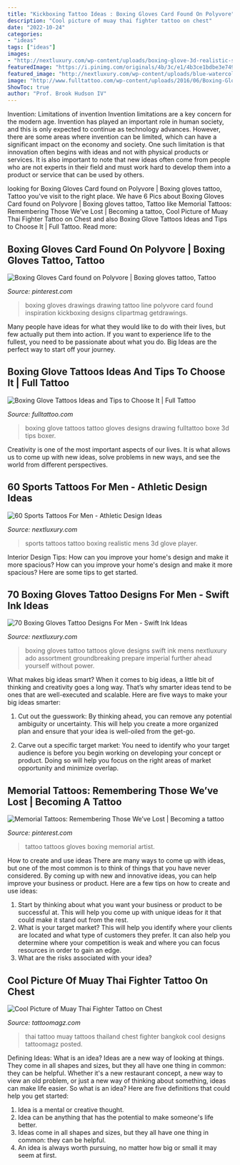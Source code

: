 ```yaml
---
title: "Kickboxing Tattoo Ideas : Boxing Gloves Card Found On Polyvore"
description: "Cool picture of muay thai fighter tattoo on chest"
date: "2022-10-24"
categories:
- "ideas"
tags: ["ideas"]
images:
- "http://nextluxury.com/wp-content/uploads/boxing-glove-3d-realistic-sports-mens-tattoo-ideas.jpg"
featuredImage: "https://i.pinimg.com/originals/4b/3c/e1/4b3ce1bdbe3e7498eccaf8b0279dbe02.jpg"
featured_image: "http://nextluxury.com/wp-content/uploads/blue-watercolor-background-with-red-boxing-gloves-mens-back-tattoos.jpg"
image: "http://www.fulltattoo.com/wp-content/uploads/2016/06/Boxing-Glove-Tattoos-designs.jpg"
ShowToc: true
author: "Prof. Brook Hudson IV"
---
```



Invention: Limitations of invention
Invention limitations are a key concern for the modern age. Invention has played an important role in human society, and this is only expected to continue as technology advances. However, there are some areas where invention can be limited, which can have a significant impact on the economy and society. One such limitation is that innovation often begins with ideas and not with physical products or services. It is also important to note that new ideas often come from people who are not experts in their field and must work hard to develop them into a product or service that can be used by others.

	

		
looking for Boxing Gloves Card found on Polyvore | Boxing gloves tattoo, Tattoo you've visit to the right place. We have 6 Pics about Boxing Gloves Card found on Polyvore | Boxing gloves tattoo, Tattoo like Memorial Tattoos: Remembering Those We’ve Lost | Becoming a tattoo, Cool Picture of Muay Thai Fighter Tattoo on Chest and also Boxing Glove Tattoos Ideas and Tips to Choose It | Full Tattoo. Read more:
		
    
## Boxing Gloves Card Found On Polyvore | Boxing Gloves Tattoo, Tattoo

<img loading=lazy src="https://i.pinimg.com/originals/4b/3c/e1/4b3ce1bdbe3e7498eccaf8b0279dbe02.jpg" onerror="this.onerror=null;this.src='https://tse4.mm.bing.net/th?id=OIP.mQwmaQycWxM6Zz2uvYp1nAHaHa&amp;pid=15.1';" alt="Boxing Gloves Card found on Polyvore | Boxing gloves tattoo, Tattoo">

_Source: pinterest.com_

>boxing gloves drawings drawing tattoo line polyvore card found inspiration kickboxing designs clipartmag getdrawings. 

	

Many people have ideas for what they would like to do with their lives, but few actually put them into action. If you want to experience life to the fullest, you need to be passionate about what you do. Big Ideas are the perfect way to start off your journey.

    
## Boxing Glove Tattoos Ideas And Tips To Choose It | Full Tattoo

<img loading=lazy src="http://www.fulltattoo.com/wp-content/uploads/2016/06/Boxing-Glove-Tattoos-designs.jpg" onerror="this.onerror=null;this.src='https://tse1.mm.bing.net/th?id=OIP.eQOpSZBWZc_LJ21d9f_MrAHaHa&amp;pid=15.1';" alt="Boxing Glove Tattoos Ideas and Tips to Choose It | Full Tattoo">

_Source: fulltattoo.com_

>boxing glove tattoos tattoo gloves designs drawing fulltattoo boxe 3d tips boxer. 

	

Creativity is one of the most important aspects of our lives. It is what allows us to come up with new ideas, solve problems in new ways, and see the world from different perspectives.

    
## 60 Sports Tattoos For Men - Athletic Design Ideas

<img loading=lazy src="http://nextluxury.com/wp-content/uploads/boxing-glove-3d-realistic-sports-mens-tattoo-ideas.jpg" onerror="this.onerror=null;this.src='https://tse3.mm.bing.net/th?id=OIP.ZZdGf9cCUp5zjT6-PG2WJwHaHa&amp;pid=15.1';" alt="60 Sports Tattoos For Men - Athletic Design Ideas">

_Source: nextluxury.com_

>sports tattoos tattoo boxing realistic mens 3d glove player. 

	

Interior Design Tips: How can you improve your home's design and make it more spacious?
How can you improve your home's design and make it more spacious? Here are some tips to get started.

    
## 70 Boxing Gloves Tattoo Designs For Men - Swift Ink Ideas

<img loading=lazy src="http://nextluxury.com/wp-content/uploads/blue-watercolor-background-with-red-boxing-gloves-mens-back-tattoos.jpg" onerror="this.onerror=null;this.src='https://tse4.mm.bing.net/th?id=OIP.mSymzxV-Lzlt9jpMH6b5QAHaHa&amp;pid=15.1';" alt="70 Boxing Gloves Tattoo Designs For Men - Swift Ink Ideas">

_Source: nextluxury.com_

>boxing gloves tattoo tattoos glove designs swift ink mens nextluxury ado assortment groundbreaking prepare imperial further ahead yourself without power. 

	

What makes big ideas smart?
When it comes to big ideas, a little bit of thinking and creativity goes a long way. That’s why smarter ideas tend to be ones that are well-executed and scalable. Here are five ways to make your big ideas smarter:
1. Cut out the guesswork: By thinking ahead, you can remove any potential ambiguity or uncertainty. This will help you create a more organized plan and ensure that your idea is well-oiled from the get-go.

2. Carve out a specific target market: You need to identify who your target audience is before you begin working on developing your concept or product. Doing so will help you focus on the right areas of market opportunity and minimize overlap.


    
## Memorial Tattoos: Remembering Those We’ve Lost | Becoming A Tattoo

<img loading=lazy src="https://i.pinimg.com/originals/66/3c/9a/663c9a00864f9696db0319a373d3aa99.jpg" onerror="this.onerror=null;this.src='https://tse4.mm.bing.net/th?id=OIP.GTWzMZa65ELKYXR33c2zaAHaJ4&amp;pid=15.1';" alt="Memorial Tattoos: Remembering Those We’ve Lost | Becoming a tattoo">

_Source: pinterest.com_

>tattoo tattoos gloves boxing memorial artist. 

	

How to create and use ideas
There are many ways to come up with ideas, but one of the most common is to think of things that you have never considered. By coming up with new and innovative ideas, you can help improve your business or product. Here are a few tips on how to create and use ideas: 
1. Start by thinking about what you want your business or product to be successful at. This will help you come up with unique ideas for it that could make it stand out from the rest. 
2. What is your target market? This will help you identify where your clients are located and what type of customers they prefer. It can also help you determine where your competition is weak and where you can focus resources in order to gain an edge. 
3. What are the risks associated with your idea?

    
## Cool Picture Of Muay Thai Fighter Tattoo On Chest

<img loading=lazy src="http://tattoomagz.com/wp-content/uploads/muay-thai-tattoos-muay-thai-tattoo-bangkok-thailand-36333.jpg" onerror="this.onerror=null;this.src='https://tse3.mm.bing.net/th?id=OIP.OsAR0NQuwl59lxUAJv3BYwHaJ3&amp;pid=15.1';" alt="Cool Picture of Muay Thai Fighter Tattoo on Chest">

_Source: tattoomagz.com_

>thai tattoo muay tattoos thailand chest fighter bangkok cool designs tattoomagz posted. 

	

Defining Ideas: What is an idea?
Ideas are a new way of looking at things. They come in all shapes and sizes, but they all have one thing in common: they can be helpful. Whether it's a new restaurant concept, a new way to view an old problem, or just a new way of thinking about something, ideas can make life easier. So what is an idea? Here are five definitions that could help you get started: 
1) Idea is a mental or creative thought.
2) Idea can be anything that has the potential to make someone's life better.
3) Ideas come in all shapes and sizes, but they all have one thing in common: they can be helpful.
4) An idea is always worth pursuing, no matter how big or small it may seem at first.

